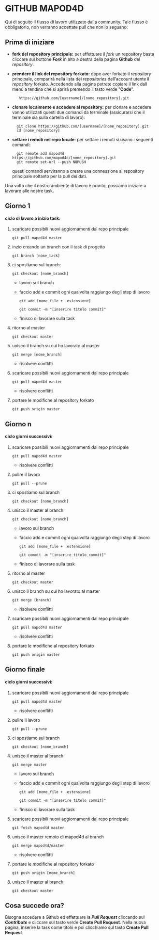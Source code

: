 # GITHUB MAPOD4D

Qui di seguito il flusso di lavoro utilizzato dalla community. Tale flusso è obbligatorio, non verranno accettate pull che non lo seguano:

## Prima di iniziare

- **fork del repository principale:** per effettuare il _fork_ un repository basta cliccare sul bottone **_Fork_** in alto a destra della pagina **Github** del _repository_.

- **prendere il link del repository forkato:** dopo aver forkato il _repository_ principale, comparirà nella lista dei _repositories_ dell'account utente il _repository_ forkato. Accedendo alla pagina potrete copiare il link dall menú a tendina che si aprirà premendo il tasto verde "**Code**".

         https://github.com/[username]/[nome_repository].git

- **clonare localmente e accedere al repository:** per clonare e accedere vanno utilizzati questi due comandi da terminale (assicurarsi che il terminale sia sulla cartella di lavoro):

        git clone https://github.com/[username]/[nome_repository].git
        cd [nome_repository]

- **settare i remoti nel repo locale:** per settare i remoti si usano i seguenti comandi:

        git remote add mapod4d https://github.com/mapod4d/[nome_repository].git
        git remote set-url --push NOPUSH

  questi comandi serviranno a creare una connessione al repository principale soltanto per la _pull_ dei dati.

Una volta che il nostro ambiente di lavoro è pronto, possiamo iniziare a lavorare alle nostre task.

## Giorno 1

#### ciclo di lavoro a inizio task:

1.  scaricare possibili nuovi aggiornamenti dal repo principale

        git pull mapod4d master

1.  inzio creando un branch con il task di progetto

        git branch [nome_task]

1.  ci spostiamo sul branch:

        git checkout [nome_branch]

    - lavoro sul branch
    - faccio add e commit ogni qualvolta raggiungo degli step di lavoro

          git add [nome_file + .estensione]

          git commit -m "[inserire titolo commit]"

    - finisco di lavorare sulla task

1.  ritorno al master

        git checkout master

1.  unisco il branch su cui ho lavorato al master

        git merge [nome_branch]

    - risolvere conflitti

1.  scaricare possibili nuovi aggiornamenti dal repo principale

        git pull mapod4d master

    - risolvere conflitti

1.  portare le modifiche al repository forkato

        git push origin master

## Giorno n

#### ciclo giorni successivi:

1.  scaricare possibili nuovi aggiornamenti dal repo principale

        git pull mapod4d master

    - risolvere conflitti

1.  pulire il lavoro

        git pull --prune

1.  ci spostiamo sul branch

        git checkout [nome_branch]

1.  unisco il master al branch

        git checkout [nome_branch]

    - lavoro sul branch
    - faccio add e commit ogni qualvolta raggiungo degli step di lavoro

          git add [nome_file + .estensione]

          git commit -m "[inserire_titolo_commit]"

    - finisco di lavorare sulla task

1.  ritorno al master

        git checkout master

1.  unisco il branch su cui ho lavorato al master

        git merge [branch]

    - risolvere conflitti

1.  scaricare possibili nuovi aggiornamenti dal repo principale

        git pull mapod4d master

    - risolvere conflitti

1.  portare le modifiche al repository forkato

        git push origin master

## Giorno finale

#### ciclo giorni successivi:

1.  scaricare possibili nuovi aggiornamenti dal repo principale

        git pull mapod4d master

    - risolvere conflitti

1.  pulire il lavoro

        git pull --prune

1.  ci spostiamo sul branch

        git checkout [nome_branch]

1.  unisco il master al branch

        git merge master

    - lavoro sul branch
    - faccio add e commit ogni qualvolta raggiungo degli step di lavoro

          git add [nome_file + .estensione]

          git commit -m "[inserire titolo commit]"

    - finisco di lavorare sulla task

1.  scaricare possibili nuovi aggiornamenti dal repo principale

        git fetch mapod4d master

1.  unisco il master remoto di mapod4d al branch

        git merge mapod4d/master

    - risolvere conflitti

1.  portare le modifiche al repository forkato

        git push origin [nome_branch]

1.  unisco il master al branch

        git checkout master

## Cosa succede ora?

Bisogna accedere a Github ed effettuare la **_Pull Request_** cliccando sul **_Contribute_** e cliccare sul tasto verde **Create Pull Request**. Nella nuova pagina, inserire la task come titolo e poi clicchiamo sul tasto **Create Pull Request**.
